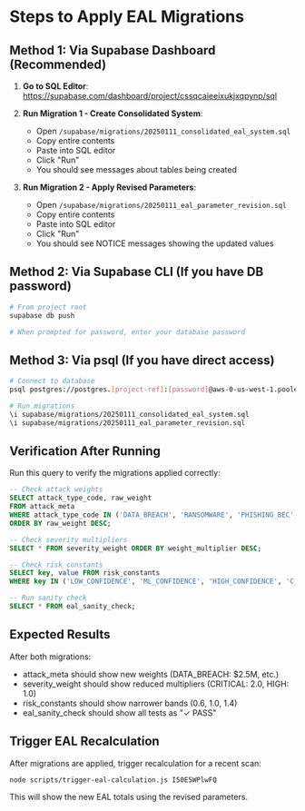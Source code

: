 # Steps to Apply EAL Migrations

## Method 1: Via Supabase Dashboard (Recommended)

1. **Go to SQL Editor**:
   https://supabase.com/dashboard/project/cssqcaieeixukjxqpynp/sql

2. **Run Migration 1 - Create Consolidated System**:
   - Open `/supabase/migrations/20250111_consolidated_eal_system.sql`
   - Copy entire contents
   - Paste into SQL editor
   - Click "Run"
   - You should see messages about tables being created

3. **Run Migration 2 - Apply Revised Parameters**:
   - Open `/supabase/migrations/20250111_eal_parameter_revision.sql`
   - Copy entire contents
   - Paste into SQL editor
   - Click "Run"
   - You should see NOTICE messages showing the updated values

## Method 2: Via Supabase CLI (If you have DB password)

```bash
# From project root
supabase db push

# When prompted for password, enter your database password
```

## Method 3: Via psql (If you have direct access)

```bash
# Connect to database
psql postgres://postgres.[project-ref]:[password]@aws-0-us-west-1.pooler.supabase.com:5432/postgres

# Run migrations
\i supabase/migrations/20250111_consolidated_eal_system.sql
\i supabase/migrations/20250111_eal_parameter_revision.sql
```

## Verification After Running

Run this query to verify the migrations applied correctly:

```sql
-- Check attack weights
SELECT attack_type_code, raw_weight 
FROM attack_meta 
WHERE attack_type_code IN ('DATA_BREACH', 'RANSOMWARE', 'PHISHING_BEC', 'SITE_HACK')
ORDER BY raw_weight DESC;

-- Check severity multipliers  
SELECT * FROM severity_weight ORDER BY weight_multiplier DESC;

-- Check risk constants
SELECT key, value FROM risk_constants 
WHERE key IN ('LOW_CONFIDENCE', 'ML_CONFIDENCE', 'HIGH_CONFIDENCE', 'C_BASE');

-- Run sanity check
SELECT * FROM eal_sanity_check;
```

## Expected Results

After both migrations:
- attack_meta should show new weights (DATA_BREACH: $2.5M, etc.)
- severity_weight should show reduced multipliers (CRITICAL: 2.0, HIGH: 1.0)
- risk_constants should show narrower bands (0.6, 1.0, 1.4)
- eal_sanity_check should show all tests as "✓ PASS"

## Trigger EAL Recalculation

After migrations are applied, trigger recalculation for a recent scan:

```bash
node scripts/trigger-eal-calculation.js I50E5WPlwFQ
```

This will show the new EAL totals using the revised parameters.